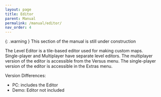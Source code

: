 ```yaml
---
layout: page
title: Editor
parent: Manual
permalink: /manual/editor/
nav_order: 4
---
```


{: .warning }
This section of the manual is still under construction

The Level Editor is a tile-based editor used for making custom maps. Single-player and Multiplayer have separate level editors. The multiplayer version of the editor is accessible from the Versus menu. The single-player version of the editor is accessible in the Extras menu.

Version Differences:
- PC: includes the Editor
- Demo: Editor not included